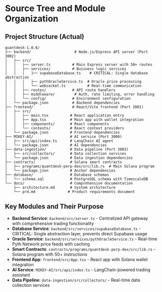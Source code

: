 # Source Tree and Module Organization

## Project Structure (Actual)

```text
quantdesk-1.0.6/
├── backend/                    # Node.js/Express API server (Port 3002)
│   ├── src/
│   │   ├── server.ts          # Main Express server with 50+ routes
│   │   ├── services/          # Business logic services
│   │   │   ├── supabaseDatabase.ts    # CRITICAL: Single database abstraction
│   │   │   ├── pythOracleService.ts  # Oracle price processing
│   │   │   └── websocket.ts          # Real-time communication
│   │   ├── routes/            # API route handlers
│   │   ├── middleware/         # Auth, rate limiting, error handling
│   │   └── config/            # Environment configuration
│   └── package.json           # Backend dependencies
├── frontend/                  # React/Vite frontend (Port 3001)
│   ├── src/
│   │   ├── main.tsx          # React application entry
│   │   ├── App.tsx           # Main app with wallet integration
│   │   ├── components/       # React components
│   │   └── contexts/         # React context providers
│   └── package.json          # Frontend dependencies
├── MIKEY-AI/                 # AI service (Port 3000)
│   ├── src/api/index.ts      # LangChain AI agent
│   └── package.json          # AI dependencies
├── data-ingestion/           # Data pipeline (Port 3003)
│   ├── src/collectors/       # Data collection services
│   └── package.json          # Data ingestion dependencies
├── contracts/                # Solana smart contracts
│   ├── programs/quantdesk-perp-dex/src/lib.rs  # Main Solana program
│   └── package.json          # Anchor dependencies
├── database/                 # Database schemas
│   └── schema.sql            # PostgreSQL schema with TimescaleDB
└── docs/                     # Comprehensive documentation
    ├── architecture.md       # System architecture
    └── prd.md               # Product requirements document
```

## Key Modules and Their Purpose

- **Backend Service**: `backend/src/server.ts` - Centralized API gateway with comprehensive trading functionality
- **Database Service**: `backend/src/services/supabaseDatabase.ts` - CRITICAL: Single abstraction layer, prevents direct Supabase usage
- **Oracle Service**: `backend/src/services/pythOracleService.ts` - Real-time Pyth Network price feeds with caching
- **Smart Contracts**: `contracts/programs/quantdesk-perp-dex/src/lib.rs` - Solana program with 50+ instructions
- **Frontend App**: `frontend/src/App.tsx` - React app with Solana wallet integration
- **AI Service**: `MIKEY-AI/src/api/index.ts` - LangChain-powered trading assistant
- **Data Pipeline**: `data-ingestion/src/collectors/` - Real-time data collection services
